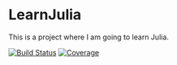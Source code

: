 # LearnJulia
This is a project where I am going to learn Julia. 

[![Build Status](https://github.com/tobbobl-w/LearnJulia.jl/actions/workflows/CI.yml/badge.svg?branch=main)](https://github.com/tobbobl-w/LearnJulia.jl/actions/workflows/CI.yml?query=branch%3Amain)
[![Coverage](https://codecov.io/gh/tobbobl-w/LearnJulia.jl/branch/main/graph/badge.svg)](https://codecov.io/gh/tobbobl-w/LearnJulia.jl)

